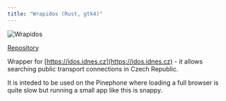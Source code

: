 ```yaml
---
title: "Wrapidos (Rust, gtk4)"
---
```


![Wrapidos](/wrapidos.png)

[Repository](https://github.com/kontura/wrapidos)

Wrapper for [https://idos.idnes.cz](https://idos.idnes.cz) - it allows searching public transport connections in Czech Republic.

It is inteded to be used on the Pinephone where loading a full browser is quite slow but running a small app like this is snappy.
